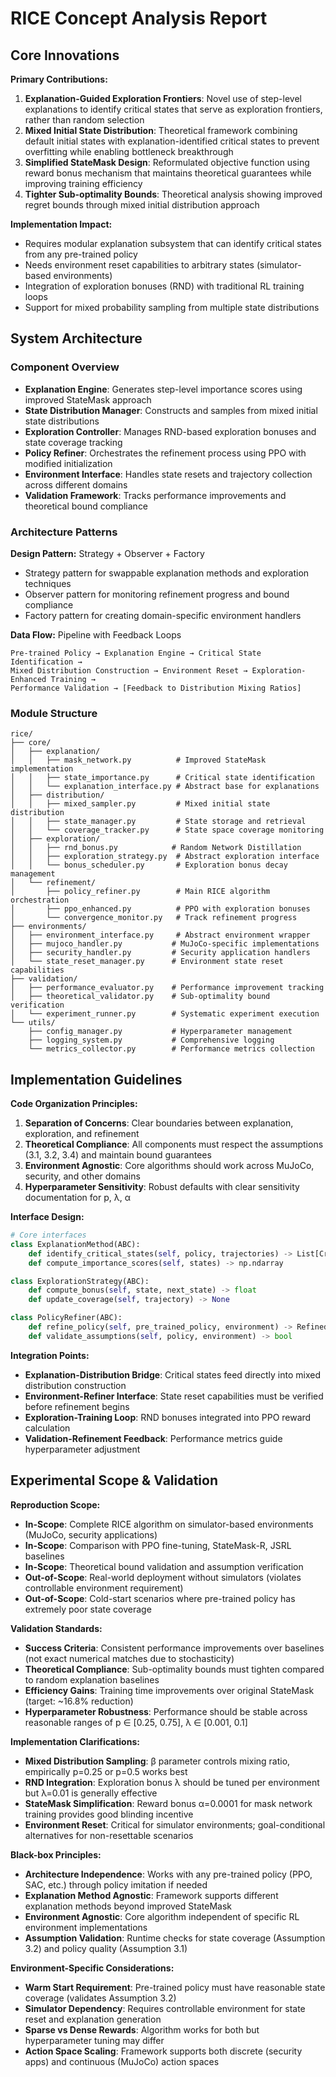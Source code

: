 # RICE Concept Analysis Report

## Core Innovations

**Primary Contributions:**
1. **Explanation-Guided Exploration Frontiers**: Novel use of step-level explanations to identify critical states that serve as exploration frontiers, rather than random selection
2. **Mixed Initial State Distribution**: Theoretical framework combining default initial states with explanation-identified critical states to prevent overfitting while enabling bottleneck breakthrough
3. **Simplified StateMask Design**: Reformulated objective function using reward bonus mechanism that maintains theoretical guarantees while improving training efficiency
4. **Tighter Sub-optimality Bounds**: Theoretical analysis showing improved regret bounds through mixed initial distribution approach

**Implementation Impact:**
- Requires modular explanation subsystem that can identify critical states from any pre-trained policy
- Needs environment reset capabilities to arbitrary states (simulator-based environments)
- Integration of exploration bonuses (RND) with traditional RL training loops
- Support for mixed probability sampling from multiple state distributions

## System Architecture

### Component Overview

- **Explanation Engine**: Generates step-level importance scores using improved StateMask approach
- **State Distribution Manager**: Constructs and samples from mixed initial state distributions
- **Exploration Controller**: Manages RND-based exploration bonuses and state coverage tracking
- **Policy Refiner**: Orchestrates the refinement process using PPO with modified initialization
- **Environment Interface**: Handles state resets and trajectory collection across different domains
- **Validation Framework**: Tracks performance improvements and theoretical bound compliance

### Architecture Patterns

**Design Pattern:** Strategy + Observer + Factory
- Strategy pattern for swappable explanation methods and exploration techniques
- Observer pattern for monitoring refinement progress and bound compliance
- Factory pattern for creating domain-specific environment handlers

**Data Flow:** Pipeline with Feedback Loops
```
Pre-trained Policy → Explanation Engine → Critical State Identification →
Mixed Distribution Construction → Environment Reset → Exploration-Enhanced Training →
Performance Validation → [Feedback to Distribution Mixing Ratios]
```

### Module Structure
```
rice/
├── core/
│   ├── explanation/
│   │   ├── mask_network.py          # Improved StateMask implementation
│   │   ├── state_importance.py      # Critical state identification
│   │   └── explanation_interface.py # Abstract base for explanations
│   ├── distribution/
│   │   ├── mixed_sampler.py         # Mixed initial state distribution
│   │   ├── state_manager.py         # State storage and retrieval
│   │   └── coverage_tracker.py      # State space coverage monitoring
│   ├── exploration/
│   │   ├── rnd_bonus.py            # Random Network Distillation
│   │   ├── exploration_strategy.py  # Abstract exploration interface
│   │   └── bonus_scheduler.py       # Exploration bonus decay management
│   └── refinement/
│       ├── policy_refiner.py        # Main RICE algorithm orchestration
│       ├── ppo_enhanced.py          # PPO with exploration bonuses
│       └── convergence_monitor.py   # Track refinement progress
├── environments/
│   ├── environment_interface.py     # Abstract environment wrapper
│   ├── mujoco_handler.py           # MuJoCo-specific implementations
│   ├── security_handler.py         # Security application handlers
│   └── state_reset_manager.py      # Environment state reset capabilities
├── validation/
│   ├── performance_evaluator.py    # Performance improvement tracking
│   ├── theoretical_validator.py    # Sub-optimality bound verification
│   └── experiment_runner.py        # Systematic experiment execution
└── utils/
    ├── config_manager.py           # Hyperparameter management
    ├── logging_system.py           # Comprehensive logging
    └── metrics_collector.py        # Performance metrics collection
```

## Implementation Guidelines

**Code Organization Principles:**
1. **Separation of Concerns**: Clear boundaries between explanation, exploration, and refinement
2. **Theoretical Compliance**: All components must respect the assumptions (3.1, 3.2, 3.4) and maintain bound guarantees
3. **Environment Agnostic**: Core algorithms should work across MuJoCo, security, and other domains
4. **Hyperparameter Sensitivity**: Robust defaults with clear sensitivity documentation for p, λ, α

**Interface Design:**
```python
# Core interfaces
class ExplanationMethod(ABC):
    def identify_critical_states(self, policy, trajectories) -> List[CriticalState]
    def compute_importance_scores(self, states) -> np.ndarray

class ExplorationStrategy(ABC):
    def compute_bonus(self, state, next_state) -> float
    def update_coverage(self, trajectory) -> None

class PolicyRefiner(ABC):
    def refine_policy(self, pre_trained_policy, environment) -> RefinedPolicy
    def validate_assumptions(self, policy, environment) -> bool
```

**Integration Points:**
- **Explanation-Distribution Bridge**: Critical states feed directly into mixed distribution construction
- **Environment-Refiner Interface**: State reset capabilities must be verified before refinement begins
- **Exploration-Training Loop**: RND bonuses integrated into PPO reward calculation
- **Validation-Refinement Feedback**: Performance metrics guide hyperparameter adjustment

## Experimental Scope & Validation

**Reproduction Scope:**
- **In-Scope**: Complete RICE algorithm on simulator-based environments (MuJoCo, security applications)
- **In-Scope**: Comparison with PPO fine-tuning, StateMask-R, JSRL baselines
- **In-Scope**: Theoretical bound validation and assumption verification
- **Out-of-Scope**: Real-world deployment without simulators (violates controllable environment requirement)
- **Out-of-Scope**: Cold-start scenarios where pre-trained policy has extremely poor state coverage

**Validation Standards:**
- **Success Criteria**: Consistent performance improvements over baselines (not exact numerical matches due to stochasticity)
- **Theoretical Compliance**: Sub-optimality bounds must tighten compared to random explanation baselines
- **Efficiency Gains**: Training time improvements over original StateMask (target: ~16.8% reduction)
- **Hyperparameter Robustness**: Performance should be stable across reasonable ranges of p ∈ [0.25, 0.75], λ ∈ [0.001, 0.1]

**Implementation Clarifications:**
- **Mixed Distribution Sampling**: β parameter controls mixing ratio, empirically p=0.25 or p=0.5 works best
- **RND Integration**: Exploration bonus λ should be tuned per environment but λ=0.01 is generally effective
- **StateMask Simplification**: Reward bonus α=0.0001 for mask network training provides good blinding incentive
- **Environment Reset**: Critical for simulator environments; goal-conditional alternatives for non-resettable scenarios

**Black-box Principles:**
- **Architecture Independence**: Works with any pre-trained policy (PPO, SAC, etc.) through policy imitation if needed  
- **Explanation Method Agnostic**: Framework supports different explanation methods beyond improved StateMask
- **Environment Agnostic**: Core algorithm independent of specific RL environment implementations
- **Assumption Validation**: Runtime checks for state coverage (Assumption 3.2) and policy quality (Assumption 3.1)

**Environment-Specific Considerations:**
- **Warm Start Requirement**: Pre-trained policy must have reasonable state coverage (validates Assumption 3.2)
- **Simulator Dependency**: Requires controllable environment for state reset and explanation generation
- **Sparse vs Dense Rewards**: Algorithm works for both but hyperparameter tuning may differ
- **Action Space Scaling**: Framework supports both discrete (security apps) and continuous (MuJoCo) action spaces